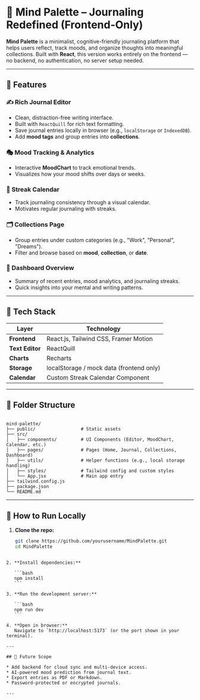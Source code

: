 # 🧠 Mind Palette – Journaling Redefined (Frontend-Only)

**Mind Palette** is a minimalist, cognitive-friendly journaling platform that helps users reflect, track moods, and organize thoughts into meaningful collections. Built with **React**, this version works entirely on the frontend — no backend, no authentication, no server setup needed.

---

## 🌟 Features

### ✍️ Rich Journal Editor
- Clean, distraction-free writing interface.
- Built with `ReactQuill` for rich text formatting.
- Save journal entries locally in browser (e.g., `localStorage` or `IndexedDB`).
- Add **mood tags** and group entries into **collections**.

### 🎭 Mood Tracking & Analytics
- Interactive **MoodChart** to track emotional trends.
- Visualizes how your mood shifts over days or weeks.

### 📅 Streak Calendar
- Track journaling consistency through a visual calendar.
- Motivates regular journaling with streaks.

### 🗂️ Collections Page
- Group entries under custom categories (e.g., "Work", "Personal", "Dreams").
- Filter and browse based on **mood**, **collection**, or **date**.

### 🧭 Dashboard Overview
- Summary of recent entries, mood analytics, and journaling streaks.
- Quick insights into your mental and writing patterns.

---

## 🚀 Tech Stack

| Layer        | Technology                         |
|--------------|-------------------------------------|
| **Frontend** | React.js, Tailwind CSS, Framer Motion |
| **Text Editor** | ReactQuill                      |
| **Charts**   | Recharts                           |
| **Storage**  | localStorage / mock data (frontend only) |
| **Calendar** | Custom Streak Calendar Component   |

---

## 📁 Folder Structure

```

mind-palette/
├── public/                 # Static assets
├── src/
│   ├── components/         # UI Components (Editor, MoodChart, Calendar, etc.)
│   ├── pages/              # Pages (Home, Journal, Collections, Dashboard)
│   ├── utils/              # Helper functions (e.g., local storage handling)
│   ├── styles/             # Tailwind config and custom styles
│   └── App.jsx             # Main app entry
├── tailwind.config.js
├── package.json
└── README.md

````

---

## 🧪 How to Run Locally

1. **Clone the repo:**
   ```bash
   git clone https://github.com/yourusername/MindPalette.git
   cd MindPalette
````

2. **Install dependencies:**

   ```bash
   npm install
   ```

3. **Run the development server:**

   ```bash
   npm run dev
   ```

4. **Open in browser:**
   Navigate to `http://localhost:5173` (or the port shown in your terminal).

---

## 🧩 Future Scope

* Add backend for cloud sync and multi-device access.
* AI-powered mood prediction from journal text.
* Export entries as PDF or Markdown.
* Password-protected or encrypted journals.

---
